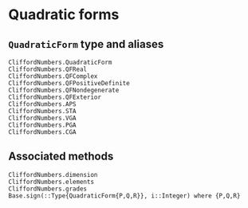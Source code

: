 # Quadratic forms

## `QuadraticForm` type and aliases

```@docs
CliffordNumbers.QuadraticForm
CliffordNumbers.QFReal
CliffordNumbers.QFComplex
CliffordNumbers.QFPositiveDefinite
CliffordNumbers.QFNondegenerate
CliffordNumbers.QFExterior
CliffordNumbers.APS
CliffordNumbers.STA
CliffordNumbers.VGA
CliffordNumbers.PGA
CliffordNumbers.CGA
```

## Associated methods

```@docs
CliffordNumbers.dimension
CliffordNumbers.elements
CliffordNumbers.grades
Base.sign(::Type{QuadraticForm{P,Q,R}}, i::Integer) where {P,Q,R}
```

